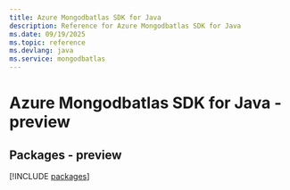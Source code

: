 ```yaml
---
title: Azure Mongodbatlas SDK for Java
description: Reference for Azure Mongodbatlas SDK for Java
ms.date: 09/19/2025
ms.topic: reference
ms.devlang: java
ms.service: mongodbatlas
---
```

# Azure Mongodbatlas SDK for Java - preview
## Packages - preview
[!INCLUDE [packages](mongodbatlas-index.md)]